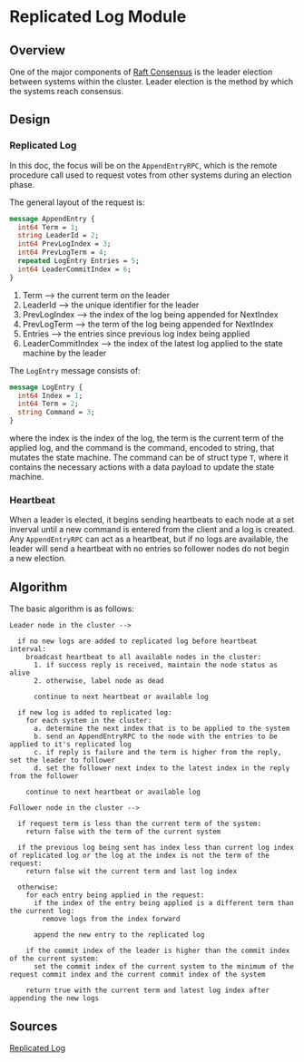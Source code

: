 # Replicated Log Module


## Overview

One of the major components of [Raft Consensus](https://raft.github.io/raft.pdf) is the leader election between systems within the cluster. Leader election is the method by which the systems reach consensus.


## Design


### Replicated Log

In this doc, the focus will be on the `AppendEntryRPC`, which is the remote procedure call used to request votes from other systems during an election phase.

The general layout of the request is:

```proto
message AppendEntry {
  int64 Term = 1;
  string LeaderId = 2;
  int64 PrevLogIndex = 3;
  int64 PrevLogTerm = 4;
  repeated LogEntry Entries = 5;
  int64 LeaderCommitIndex = 6;
}
```

1. Term --> the current term on the leader
2. LeaderId --> the unique identifier for the leader
3. PrevLogIndex --> the index of the log being appended for NextIndex
4. PrevLogTerm --> the term of the log being appended for NextIndex
5. Entries --> the entries since previous log index being applied
6. LeaderCommitIndex --> the index of the latest log applied to the state machine by the leader

The `LogEntry` message consists of:

```proto
message LogEntry {
  int64 Index = 1;
  int64 Term = 2;
  string Command = 3;
}
```

where the index is the index of the log, the term is the current term of the applied log, and the command is the command, encoded to string, that mutates the state machine. The command can be of struct type `T`, where it contains the necessary actions with a data payload to update the state machine.


### Heartbeat

When a leader is elected, it begins sending heartbeats to each node at a set inverval until a new command is entered from the client and a log is created. Any `AppendEntryRPC` can act as a heartbeat, but if no logs are available, the leader will send a heartbeat with no entries so follower nodes do not begin a new election.


## Algorithm

The basic algorithm is as follows:

```
Leader node in the cluster -->

  if no new logs are added to replicated log before heartbeat interval:
    broadcast heartbeat to all available nodes in the cluster:
      1. if success reply is received, maintain the node status as alive
      2. otherwise, label node as dead

      continue to next heartbeat or available log

  if new log is added to replicated log:
    for each system in the cluster:
      a. determine the next index that is to be applied to the system
      b. send an AppendEntryRPC to the node with the entries to be applied to it's replicated log
      c. if reply is failure and the term is higher from the reply, set the leader to follower
      d. set the follower next index to the latest index in the reply from the follower

    continue to next heartbeat or available log

Follower node in the cluster -->

  if request term is less than the current term of the system:
    return false with the term of the current system

  if the previous log being sent has index less than current log index of replicated log or the log at the index is not the term of the request:
    return false wit the current term and last log index

  otherwise:
    for each entry being applied in the request:
      if the index of the entry being applied is a different term than the current log:
        remove logs from the index forward
      
      append the new entry to the replicated log

    if the commit index of the leader is higher than the commit index of the current system:
      set the commit index of the current system to the minimum of the request commit index and the current commit index of the system

    return true with the current term and latest log index after appending the new logs
```


## Sources

[Replicated Log](../pkg/replog/RepLog.go)